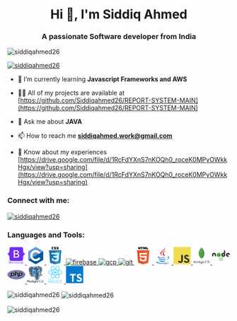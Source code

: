 <h1 align="center">Hi 👋, I'm Siddiq Ahmed</h1>
<h3 align="center">A passionate Software developer from India</h3>

<p align="left"> <img src="https://komarev.com/ghpvc/?username=siddiqahmed26&label=Profile%20views&color=0e75b6&style=flat" alt="siddiqahmed26" /> </p>

<p align="left"> <a href="https://github.com/ryo-ma/github-profile-trophy"><img src="https://github-profile-trophy.vercel.app/?username=siddiqahmed26" alt="siddiqahmed26" /></a> </p>

- 🌱 I’m currently learning **Javascript Frameworks and AWS**

- 👨‍💻 All of my projects are available at [https://github.com/Siddiqahmed26/REPORT-SYSTEM-MAIN](https://github.com/Siddiqahmed26/REPORT-SYSTEM-MAIN)

- 💬 Ask me about **JAVA**

- 📫 How to reach me **siddiqahmed.work@gmail.com**

- 📄 Know about my experiences [https://drive.google.com/file/d/1RcFdYXnS7nKOQh0_roceK0MPyOWkkHgx/view?usp=sharing](https://drive.google.com/file/d/1RcFdYXnS7nKOQh0_roceK0MPyOWkkHgx/view?usp=sharing)

<h3 align="left">Connect with me:</h3>
<p align="left">
<a href="https://linkedin.com/in/siddiqahmed26" target="blank"><img align="center" src="https://raw.githubusercontent.com/rahuldkjain/github-profile-readme-generator/master/src/images/icons/Social/linked-in-alt.svg" alt="siddiqahmed26" height="30" width="40" /></a>
</p>

<h3 align="left">Languages and Tools:</h3>
<p align="left"> <a href="https://getbootstrap.com" target="_blank" rel="noreferrer"> <img src="https://raw.githubusercontent.com/devicons/devicon/master/icons/bootstrap/bootstrap-plain-wordmark.svg" alt="bootstrap" width="40" height="40"/> </a> <a href="https://www.cprogramming.com/" target="_blank" rel="noreferrer"> <img src="https://raw.githubusercontent.com/devicons/devicon/master/icons/c/c-original.svg" alt="c" width="40" height="40"/> </a> <a href="https://www.w3schools.com/css/" target="_blank" rel="noreferrer"> <img src="https://raw.githubusercontent.com/devicons/devicon/master/icons/css3/css3-original-wordmark.svg" alt="css3" width="40" height="40"/> </a> <a href="https://firebase.google.com/" target="_blank" rel="noreferrer"> <img src="https://www.vectorlogo.zone/logos/firebase/firebase-icon.svg" alt="firebase" width="40" height="40"/> </a> <a href="https://cloud.google.com" target="_blank" rel="noreferrer"> <img src="https://www.vectorlogo.zone/logos/google_cloud/google_cloud-icon.svg" alt="gcp" width="40" height="40"/> </a> <a href="https://git-scm.com/" target="_blank" rel="noreferrer"> <img src="https://www.vectorlogo.zone/logos/git-scm/git-scm-icon.svg" alt="git" width="40" height="40"/> </a> <a href="https://www.w3.org/html/" target="_blank" rel="noreferrer"> <img src="https://raw.githubusercontent.com/devicons/devicon/master/icons/html5/html5-original-wordmark.svg" alt="html5" width="40" height="40"/> </a> <a href="https://www.java.com" target="_blank" rel="noreferrer"> <img src="https://raw.githubusercontent.com/devicons/devicon/master/icons/java/java-original.svg" alt="java" width="40" height="40"/> </a> <a href="https://developer.mozilla.org/en-US/docs/Web/JavaScript" target="_blank" rel="noreferrer"> <img src="https://raw.githubusercontent.com/devicons/devicon/master/icons/javascript/javascript-original.svg" alt="javascript" width="40" height="40"/> </a> <a href="https://www.mongodb.com/" target="_blank" rel="noreferrer"> <img src="https://raw.githubusercontent.com/devicons/devicon/master/icons/mongodb/mongodb-original-wordmark.svg" alt="mongodb" width="40" height="40"/> </a> <a href="https://nodejs.org" target="_blank" rel="noreferrer"> <img src="https://raw.githubusercontent.com/devicons/devicon/master/icons/nodejs/nodejs-original-wordmark.svg" alt="nodejs" width="40" height="40"/> </a> <a href="https://www.php.net" target="_blank" rel="noreferrer"> <img src="https://raw.githubusercontent.com/devicons/devicon/master/icons/php/php-original.svg" alt="php" width="40" height="40"/> </a> <a href="https://www.postgresql.org" target="_blank" rel="noreferrer"> <img src="https://raw.githubusercontent.com/devicons/devicon/master/icons/postgresql/postgresql-original-wordmark.svg" alt="postgresql" width="40" height="40"/> </a> <a href="https://reactjs.org/" target="_blank" rel="noreferrer"> <img src="https://raw.githubusercontent.com/devicons/devicon/master/icons/react/react-original-wordmark.svg" alt="react" width="40" height="40"/> </a> <a href="https://www.typescriptlang.org/" target="_blank" rel="noreferrer"> <img src="https://raw.githubusercontent.com/devicons/devicon/master/icons/typescript/typescript-original.svg" alt="typescript" width="40" height="40"/> </a> </p>

<p><img align="left" src="https://github-readme-stats.vercel.app/api/top-langs?username=siddiqahmed26&show_icons=true&locale=en&layout=compact" alt="siddiqahmed26" /></p>

<p>&nbsp;<img align="center" src="https://github-readme-stats.vercel.app/api?username=siddiqahmed26&show_icons=true&locale=en" alt="siddiqahmed26" /></p>

<p><img align="center" src="https://github-readme-streak-stats.herokuapp.com/?user=siddiqahmed26&" alt="siddiqahmed26" /></p>
